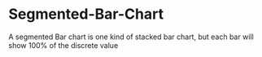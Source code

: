# Segmented-Bar-Chart
A segmented Bar chart is one kind of stacked bar chart, but each bar will show 100% of the discrete value

